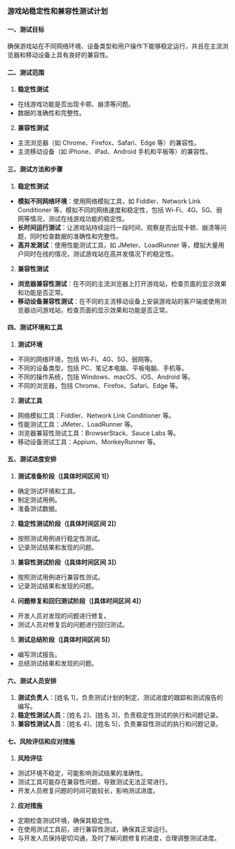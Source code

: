 ### 游戏站稳定性和兼容性测试计划

#### 一、测试目标
确保游戏站在不同网络环境、设备类型和用户操作下能够稳定运行，并且在主流浏览器和移动设备上具有良好的兼容性。

#### 二、测试范围
1. **稳定性测试**
- 在线游戏功能是否出现卡顿、崩溃等问题。
- 数据的准确性和完整性。

2. **兼容性测试**
- 主流浏览器（如 Chrome、Firefox、Safari、Edge 等）的兼容性。
- 主流移动设备（如 iPhone、iPad、Android 手机和平板等）的兼容性。

#### 三、测试方法和步骤
1. **稳定性测试**
- **模拟不同网络环境**：使用网络模拟工具，如 Fiddler、Network Link Conditioner 等，模拟不同的网络速度和稳定性，包括 Wi-Fi、4G、5G、弱网等情况，测试在线游戏功能的稳定性。
- **长时间运行测试**：让游戏站持续运行一段时间，观察是否出现卡顿、崩溃等问题，同时检查数据的准确性和完整性。
- **高并发测试**：使用性能测试工具，如 JMeter、LoadRunner 等，模拟大量用户同时在线的情况，测试游戏站在高并发情况下的稳定性。

2. **兼容性测试**
- **浏览器兼容性测试**：在不同的主流浏览器上打开游戏站，检查页面的显示效果和功能是否正常。
- **移动设备兼容性测试**：在不同的主流移动设备上安装游戏站的客户端或使用浏览器访问游戏站，检查页面的显示效果和功能是否正常。

#### 四、测试环境和工具
1. **测试环境**
- 不同的网络环境，包括 Wi-Fi、4G、5G、弱网等。
- 不同的设备类型，包括 PC、笔记本电脑、平板电脑、手机等。
- 不同的操作系统，包括 Windows、macOS、iOS、Android 等。
- 不同的浏览器，包括 Chrome、Firefox、Safari、Edge 等。

2. **测试工具**
- 网络模拟工具：Fiddler、Network Link Conditioner 等。
- 性能测试工具：JMeter、LoadRunner 等。
- 浏览器兼容性测试工具：BrowserStack、Sauce Labs 等。
- 移动设备测试工具：Appium、MonkeyRunner 等。

#### 五、测试进度安排
1. **测试准备阶段（[具体时间区间 1]）**
- 确定测试环境和工具。
- 制定测试用例。
- 准备测试数据。

2. **稳定性测试阶段（[具体时间区间 2]）**
- 按照测试用例进行稳定性测试。
- 记录测试结果和发现的问题。

3. **兼容性测试阶段（[具体时间区间 3]）**
- 按照测试用例进行兼容性测试。
- 记录测试结果和发现的问题。

4. **问题修复和回归测试阶段（[具体时间区间 4]）**
- 开发人员对发现的问题进行修复。
- 测试人员对修复后的问题进行回归测试。

5. **测试总结阶段（[具体时间区间 5]）**
- 编写测试报告。
- 总结测试结果和发现的问题。

#### 六、测试人员安排
1. **测试负责人**：[姓名 1]，负责测试计划的制定、测试进度的跟踪和测试报告的编写。
2. **稳定性测试人员**：[姓名 2]、[姓名 3]，负责稳定性测试的执行和问题记录。
3. **兼容性测试人员**：[姓名 4]、[姓名 5]，负责兼容性测试的执行和问题记录。

#### 七、风险评估和应对措施
1. **风险评估**
- 测试环境不稳定，可能影响测试结果的准确性。
- 测试工具可能存在兼容性问题，导致测试无法正常进行。
- 开发人员修复问题的时间可能较长，影响测试进度。

2. **应对措施**
- 定期检查测试环境，确保其稳定性。
- 在使用测试工具前，进行兼容性测试，确保其正常运行。
- 与开发人员保持密切沟通，及时了解问题修复的进度，合理调整测试进度。